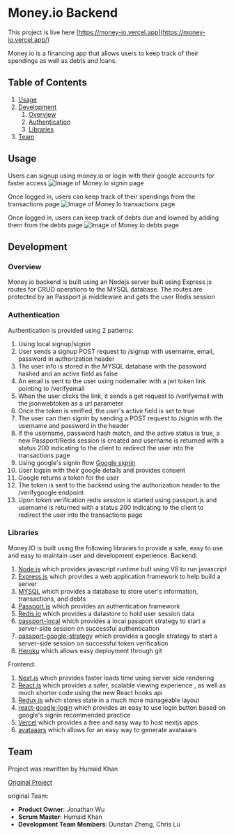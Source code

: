 # Money.io Backend

This project is live here [https://money-io.vercel.app](https://money-io.vercel.app/)

Money.io is a financing app that allows users to keep track of their spendings as well as debts and loans.



## Table of Contents

1. [Usage](#Usage)
3. [Development](#development)
   1. [Overview](#Overview)
   2. [Authentication](#Authentication)
   3. [Libraries](#Libraries)
4. [Team](#team)

## Usage

Users can signup using money.io or login with their google accounts for faster access
![Image of Money.Io signin page](./signinPage.png)

Once logged in, users can keep track of their spendings from the transactions page
![Image of Money.Io transactions page](./transactions.png)

Once logged in, users can keep track of debts due and lowned by adding them from the debts page
![Image of Money.Io debts page](./debts.png)


## Development

### Overview
Money.io backend is built using an Nodejs server built using Express js routes for CRUD operations to 
the MYSQL database. The routes are protected by an Passport js middleware and gets the user Redis session


### Authentication

Authentication is provided using 2 patterns:
1. Using local signup/signin
  1. User sends a signup POST request to /signup with username, email, password in authorization header
  2. The user info is stored in the MYSQL database with the password hashed and an active field as false
  3. An email is sent to the user using nodemailer with a jwt token link pointing to /verifyemail
  4. When the user clicks the link, it sends a get request to /verifyemail with the jsonwebtoken as a url parameter
  5. Once the token is verified, the user's active field is set to true
  6. The user can then signin by sending a POST request to /signin with the username and password in the header
  7. If the username, password hash match, and the active status is true, a new Passport/Redis session is created and username is returned with a status 200 indicating to the client to redirect the user into the transactions page
2.  Using google's signin flow [Google signin](https://developers.google.com/identity/sign-in/web/backend-auth)
  1. User logsin with their google details and provides consent
  2. Google returns a token for the user
  3. The token is sent to the backend using the authorization header to the /verifygoogle endpoint
  4. Upon token verification redis session is started using passport.js and username is returned with a status 200 indicating to the client to redirect the user into the transactions page



### Libraries

Money.IO is built using the following libraries to provide a safe, easy to use
and easy to maintain user and development experience.
Backend:
1. [Node.js](https://nodejs.org/en/) which provides javascript runtime bult using V8 to run javascript
2. [Express.js](https://expressjs.com/) which provides a web application framework to help build a server
3. [MYSQL](https://www.mysql.com/) which provides a database to store user's information, transactions, and debts
4. [Passport.js](http://www.passportjs.org/) which provides an authentication framework
5. [Redis.io](https://redis.io/) which provides a datastore to hold user session data
6. [passport-local](https://github.com/jaredhanson/passport-local) which provides a local passport strategy to
start a server-side session on successful authentication
7. [passport-google-strategy](https://github.com/humaidk2/passport-google-strategy#readme) which provides a google strategy
to start a server-side session on successful token verification
8. [Heroku](https://www.heroku.com/) which allows easy deployment through git

Frontend:
1. [Next.js](https://nextjs.org/) which provides faster loads time using server side rendering
2. [React.js](https://reactjs.org/) which provides a safer, scalable viewing experience
, as well as much shorter code using the new React hooks api
3. [Redux.js](https://redux.js.org/) which stores state in a much more manageable layout
4. [react-google-login](https://github.com/anthonyjgrove/react-google-login) which provides an easy to use login
button based on google's signin recommended practice
4. [Vercel](https://vercel.com/) which provides a free and easy way to host nextjs apps
5. [avataaars](https://github.com/fangpenlin/avataaars) which allows for an easy way to generate avataaars


## Team

Project was rewritten by Humaid Khan

[Original Project](https://github.com/humaidk2/Money-io)

original Team:
- **Product Owner**: Jonathan Wu
- **Scrum Master**: Humaid Khan
- **Development Team Members**: Dunstan Zheng, Chris Lu
